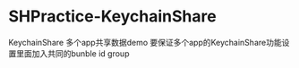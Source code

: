 # SHPractice-KeychainShare
KeychainShare 多个app共享数据demo
要保证多个app的KeychainShare功能设置里面加入共同的bunble id group
